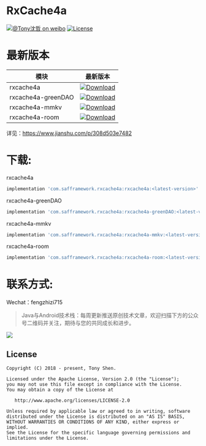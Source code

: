 # RxCache4a

[![@Tony沈哲 on weibo](https://img.shields.io/badge/weibo-%40Tony%E6%B2%88%E5%93%B2-blue.svg)](http://www.weibo.com/fengzhizi715)
[![License](https://img.shields.io/badge/license-Apache%202-lightgrey.svg)](https://www.apache.org/licenses/LICENSE-2.0.html)

# 最新版本

模块|最新版本
---|:-------------:
rxcache4a|[ ![Download](https://api.bintray.com/packages/fengzhizi715/maven/rxcache4a/images/download.svg) ](https://bintray.com/fengzhizi715/maven/rxcache4a/_latestVersion)
rxcache4a-greenDAO|[ ![Download](https://api.bintray.com/packages/fengzhizi715/maven/rxcache4a-greenDAO/images/download.svg) ](https://bintray.com/fengzhizi715/maven/rxcache4a-greenDAO/_latestVersion)
rxcache4a-mmkv|[ ![Download](https://api.bintray.com/packages/fengzhizi715/maven/rxcache4a-mmkv/images/download.svg) ](https://bintray.com/fengzhizi715/maven/rxcache4a-mmkv/_latestVersion)
rxcache4a-room|[ ![Download](https://api.bintray.com/packages/fengzhizi715/maven/rxcache4a-room/images/download.svg) ](https://bintray.com/fengzhizi715/maven/rxcache4a-room/_latestVersion)

详见：https://www.jianshu.com/p/308d503e7482

# 下载:

rxcache4a

```groovy
implementation 'com.safframework.rxcache4a:rxcache4a:<latest-version>'
```

rxcache4a-greenDAO

```groovy
implementation 'com.safframework.rxcache4a:rxcache4a-greenDAO:<latest-version>'
```

rxcache4a-mmkv

```groovy
implementation 'com.safframework.rxcache4a:rxcache4a-mmkv:<latest-version>'
```

rxcache4a-room

```groovy
implementation 'com.safframework.rxcache4a:rxcache4a-room:<latest-version>'
```

# 联系方式:

Wechat：fengzhizi715

> Java与Android技术栈：每周更新推送原创技术文章，欢迎扫描下方的公众号二维码并关注，期待与您的共同成长和进步。

![](https://github.com/fengzhizi715/NetDiscovery/blob/master/images/gzh.jpeg)


License
-------

    Copyright (C) 2018 - present, Tony Shen.

    Licensed under the Apache License, Version 2.0 (the "License");
    you may not use this file except in compliance with the License.
    You may obtain a copy of the License at

       http://www.apache.org/licenses/LICENSE-2.0

    Unless required by applicable law or agreed to in writing, software
    distributed under the License is distributed on an "AS IS" BASIS,
    WITHOUT WARRANTIES OR CONDITIONS OF ANY KIND, either express or implied.
    See the License for the specific language governing permissions and
    limitations under the License.
